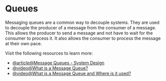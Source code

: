 # Queues

Messaging queues are a common way to decouple systems. They are used to decouple the producer of a message from the consumer of a message. This allows the producer to send a message and not have to wait for the consumer to process it. It also allows the consumer to process the message at their own pace.

Visit the following resources to learn more:

- [@article@Message Queues - System Design](https://dev.to/karanpratapsingh/system-design-the-complete-course-10fo#message-queues)
- [@video@What is a Message Queue?](https://www.youtube.com/watch?v=xErwDaOc-Gs)
- [@video@What is a Message Queue and Where is it used?](https://www.youtube.com/watch?v=oUJbuFMyBDk)
